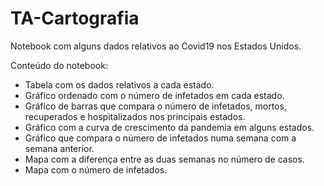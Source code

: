 # TA-Cartografia

Notebook com alguns dados relativos ao Covid19 nos Estados Unidos.

Conteúdo do notebook:

* Tabela com os dados relativos a cada estado.
* Gráfico ordenado com o número de infetados em cada estado.
* Gráfico de barras que compara o número de infetados, mortos, recuperados e hospitalizados nos principais estados.
* Gráfico com a curva de crescimento da pandemia em alguns estados.
* Gráfico que compara o número de infetados numa semana com a semana anterior.
* Mapa com a diferença entre as duas semanas no número de casos.
* Mapa com o número de infetados.
